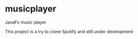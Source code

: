 # musicplayer
JavaFx music player

This project is a try to clone Spotify and still under development
